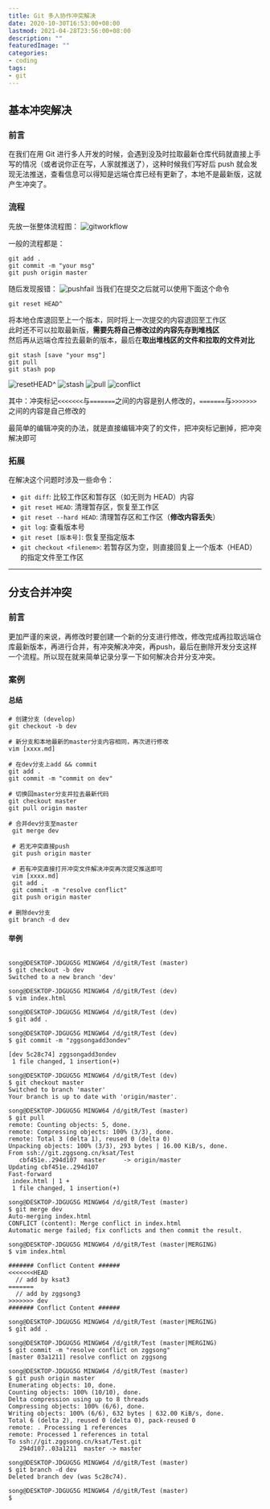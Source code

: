 ```yaml
---
title: Git 多人协作冲突解决
date: 2020-10-30T16:53:00+08:00
lastmod: 2021-04-28T23:56:00+08:00
description: ""
featuredImage: ""
categories:
- coding
tags:
- git
---
```

## 基本冲突解决

### 前言

在我们在用 Git 进行多人开发的时候，会遇到没及时拉取最新仓库代码就直接上手写的情况（或者说你正在写，人家就推送了），这种时候我们写好后 push 就会发现无法推送，查看信息可以得知是远端仓库已经有更新了，本地不是最新版，这就产生冲突了。  

### 流程

先放一张整体流程图：
![gitworkflow](https://cdn.zggsong.cn/2021/10/30/44bb08b08c969.png!webp)

一般的流程都是：
```
git add .
git commit -m "your msg"
git push origin master
```
随后发现报错：
![pushfail](https://cdn.zggsong.cn/2021/10/30/81ad39f423e96.png!webp)
当我们在提交之后就可以使用下面这个命令
```
git reset HEAD^
```
将本地仓库退回至上一个版本，同时将上一次提交的内容退回至工作区  
此时还不可以拉取最新版，**需要先将自己修改过的内容先存到堆栈区**  
然后再从远端仓库拉去最新的版本，最后在**取出堆栈区的文件和拉取的文件对比**

```
git stash [save "your msg"]
git pull
git stash pop
```
![resetHEAD^](https://cdn.zggsong.cn/2021/10/30/acfda5a2285e4.png!webp)
![stash](https://cdn.zggsong.cn/2021/10/30/7e7398d378138.png!webp)
![pull](https://cdn.zggsong.cn/2021/10/30/71ca2915d42bc.png!webp)
![conflict](https://cdn.zggsong.cn/2021/10/30/f68f6ab650812.png!webp)
  
其中：冲突标记`<<<<<<<`与`=======`之间的内容是别人修改的，`=======`与`>>>>>>>`之间的内容是自己修改的  

最简单的编辑冲突的办法，就是直接编辑冲突了的文件，把冲突标记删掉，把冲突解决即可

### 拓展

在解决这个问题时涉及一些命令：
- `git diff`: 比较工作区和暂存区（如无则为 HEAD）内容
- `git reset HEAD`: 清理暂存区，恢复至工作区
- `git reset --hard HEAD`: 清理暂存区和工作区（**修改内容丢失**）
- `git log`: 查看版本号
- `git reset [版本号]`: 恢复至指定版本
- `git checkout <filenem>`: 若暂存区为空，则直接回复上一个版本（HEAD）的指定文件至工作区


---

## 分支合并冲突

### 前言

更加严谨的来说，再修改时要创建一个新的分支进行修改，修改完成再拉取远端仓库最新版本，再进行合并，有冲突解决冲突，再push，最后在删除开发分支这样一个流程。所以现在就来简单记录分享一下如何解决合并分支冲突。


### 案例

#### 总结
```
# 创建分支 (develop)
git checkout -b dev

# 新分支和本地最新的master分支内容相同，再次进行修改
vim [xxxx.md]

# 在dev分支上add && commit
git add .
git commit -m "commit on dev"

# 切换回master分支并拉去最新代码
git checkout master
git pull origin master

# 合并dev分支至master
 git merge dev

 # 若无冲突直接push
 git push origin master

 # 若有冲突直接打开冲突文件解决冲突再次提交推送即可
 vim [xxxx.md]
 git add .
 git commit -m "resolve conflict"
 git push origin master

# 删除dev分支
git branch -d dev
```

#### 举例

```

song@DESKTOP-JDGUG5G MINGW64 /d/gitR/Test (master)
$ git checkout -b dev
Switched to a new branch 'dev'

song@DESKTOP-JDGUG5G MINGW64 /d/gitR/Test (dev)
$ vim index.html

song@DESKTOP-JDGUG5G MINGW64 /d/gitR/Test (dev)
$ git add .

song@DESKTOP-JDGUG5G MINGW64 /d/gitR/Test (dev)
$ git commit -m "zggsongadd3ondev"

[dev 5c28c74] zggsongadd3ondev
 1 file changed, 1 insertion(+)

song@DESKTOP-JDGUG5G MINGW64 /d/gitR/Test (dev)
$ git checkout master
Switched to branch 'master'
Your branch is up to date with 'origin/master'.

song@DESKTOP-JDGUG5G MINGW64 /d/gitR/Test (master)
$ git pull
remote: Counting objects: 5, done.
remote: Compressing objects: 100% (3/3), done.
remote: Total 3 (delta 1), reused 0 (delta 0)
Unpacking objects: 100% (3/3), 293 bytes | 16.00 KiB/s, done.
From ssh://git.zggsong.cn/ksat/Test
   cbf451e..294d107  master     -> origin/master
Updating cbf451e..294d107
Fast-forward
 index.html | 1 +
 1 file changed, 1 insertion(+)

song@DESKTOP-JDGUG5G MINGW64 /d/gitR/Test (master)
$ git merge dev
Auto-merging index.html
CONFLICT (content): Merge conflict in index.html
Automatic merge failed; fix conflicts and then commit the result.

song@DESKTOP-JDGUG5G MINGW64 /d/gitR/Test (master|MERGING)
$ vim index.html

####### Conflict Content ######
<<<<<<<HEAD
  // add by ksat3
=======
  // add by zggsong3
>>>>>>> dev
####### Conflict Content ######

song@DESKTOP-JDGUG5G MINGW64 /d/gitR/Test (master|MERGING)
$ git add .

song@DESKTOP-JDGUG5G MINGW64 /d/gitR/Test (master|MERGING)
$ git commit -m "resolve conflict on zggsong"
[master 03a1211] resolve conflict on zggsong

song@DESKTOP-JDGUG5G MINGW64 /d/gitR/Test (master)
$ git push origin master
Enumerating objects: 10, done.
Counting objects: 100% (10/10), done.
Delta compression using up to 8 threads
Compressing objects: 100% (6/6), done.
Writing objects: 100% (6/6), 632 bytes | 632.00 KiB/s, done.
Total 6 (delta 2), reused 0 (delta 0), pack-reused 0
remote: . Processing 1 references
remote: Processed 1 references in total
To ssh://git.zggsong.cn/ksat/Test.git
   294d107..03a1211  master -> master

song@DESKTOP-JDGUG5G MINGW64 /d/gitR/Test (master)
$ git branch -d dev
Deleted branch dev (was 5c28c74).

song@DESKTOP-JDGUG5G MINGW64 /d/gitR/Test (master)
$
```